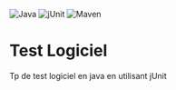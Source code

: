 ![Java](https://img.shields.io/badge/Java-ED8B00?style=for-the-badge&logo=java&logoColor=white)
![jUnit](https://img.shields.io/badge/jUnit-25A162?style=for-the-badge&logo=junit5&logoColor=white)
![Maven](https://img.shields.io/badge/Maven-C71A36?style=for-the-badge&logo=apache-maven&logoColor=white)

# Test Logiciel

Tp de test logiciel en java en utilisant jUnit
